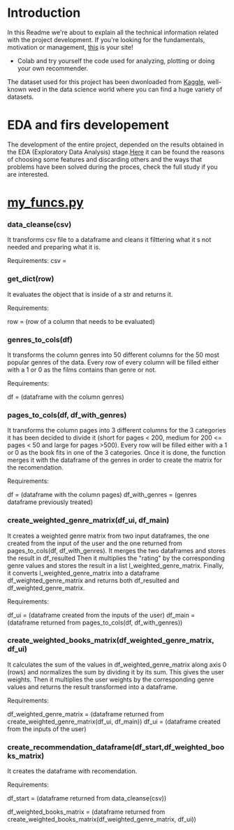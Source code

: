 # Introduction

In this Readme we're about to explain all the technical information related with the project development. If you're looking for the fundamentals, motivation or management, [this](https://github.com/coisigna/dsb_p3_book_recommender/wiki) is your site!

- Colab and try yourself the code used for analyzing, plotting or doing your own recommender.

The dataset used for this project has been dwonloaded from [Kaggle](https://www.kaggle.com/datasets/thedevastator/comprehensive-overview-of-52478-goodreads-best-b), well-known wed in the data science world where you can find a huge variety of datasets.

# EDA and firs developement

The development of the entire project, depended on the results obtained in the EDA (Exploratory Data Analysis) stage.[Here](https://github.com/coisigna/dsb_p3_book_recommender/blob/main/ipynbs/Book%20recomender.ipynb) it can be found the reasons of choosing some features and discarding others and the ways that problems have been solved during the proces, check the full study if you are interested.

# [my_funcs.py](https://github.com/coisigna/dsb_p3_book_recommender/blob/main/pys/my_funcs.py)

### data_cleanse(csv)

It transforms csv file to a dataframe and cleans it filttering what it s not needed and preparing what it is.

Requirements:
csv =

### get_dict(row)

It evaluates the object that is inside of a str and returns it.

Requirements:

row = (row of a column that needs to be evaluated)

### genres_to_cols(df)

It transforms the column genres into 50 different columns for the 50 most popular genres of the data. Every row of every column will be filled either with a 1 or 0 as the films contains than genre or not.

Requirements:

df = (dataframe with the column genres)

### pages_to_cols(df, df_with_genres)

It transforms the column pages into 3 different columns for the 3 categories it has been decided to divide it (short for pages < 200, medium for 200 <= pages < 50 and large for pages >500).
Every row will be filled either with a 1 or 0 as the book fits in one of the 3 categories.
Once it is done, the function merges it with the dataframe of the genres in order to create the matrix for the recomendation.

Requirements:

df = (dataframe with the column pages)
df_with_genres = (genres dataframe previously treated)

### create_weighted_genre_matrix(df_ui, df_main)

It creates a weighted genre matrix from two input dataframes, the one created from the input of the user and the one returned from pages_to_cols(df, df_with_genres).
It merges the two dataframes and stores the result in df_resulted
Then it multiplies the "rating" by the corresponding genre values and stores the result in a list l_weighted_genre_matrix.
Finally, it converts l_weighted_genre_matrix into a dataframe df_weighted_genre_matrix and returns both df_resulted and df_weighted_genre_matrix.

Requirements:

df_ui = (dataframe created from the inputs of the user)
df_main = (dataframe returned from pages_to_cols(df, df_with_genres))

### create_weighted_books_matrix(df_weighted_genre_matrix, df_ui)

It calculates the sum of the values in df_weighted_genre_matrix along axis 0 (rows) and normalizes the sum by dividing it by its sum. This gives the user weights.
Then it multiplies the user weights  by the corresponding genre values and returns the result transformed into a dataframe.

Requirements:

df_weighted_genre_matrix = (dataframe returned from create_weighted_genre_matrix(df_ui, df_main))
df_ui = (dataframe created from the inputs of the user)

### create_recommendation_dataframe(df_start,df_weighted_books_matrix)

It creates the dataframe with recomendation.

Requirements:

df_start = (dataframe returned from data_cleanse(csv))

df_weighted_books_matrix = (dataframe returned from create_weighted_books_matrix(df_weighted_genre_matrix, df_ui))

